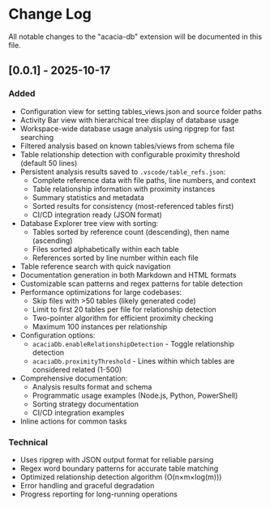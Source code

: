 # Change Log

All notable changes to the "acacia-db" extension will be documented in this file.

## [0.0.1] - 2025-10-17

### Added
- Configuration view for setting tables_views.json and source folder paths
- Activity Bar view with hierarchical tree display of database usage
- Workspace-wide database usage analysis using ripgrep for fast searching
- Filtered analysis based on known tables/views from schema file
- Table relationship detection with configurable proximity threshold (default 50 lines)
- Persistent analysis results saved to `.vscode/table_refs.json`:
  - Complete reference data with file paths, line numbers, and context
  - Table relationship information with proximity instances
  - Summary statistics and metadata
  - Sorted results for consistency (most-referenced tables first)
  - CI/CD integration ready (JSON format)
- Database Explorer tree view with sorting:
  - Tables sorted by reference count (descending), then name (ascending)
  - Files sorted alphabetically within each table
  - References sorted by line number within each file
- Table reference search with quick navigation
- Documentation generation in both Markdown and HTML formats
- Customizable scan patterns and regex patterns for table detection
- Performance optimizations for large codebases:
  - Skip files with >50 tables (likely generated code)
  - Limit to first 20 tables per file for relationship detection
  - Two-pointer algorithm for efficient proximity checking
  - Maximum 100 instances per relationship
- Configuration options:
  - `acaciaDb.enableRelationshipDetection` - Toggle relationship detection
  - `acaciaDb.proximityThreshold` - Lines within which tables are considered related (1-500)
- Comprehensive documentation:
  - Analysis results format and schema
  - Programmatic usage examples (Node.js, Python, PowerShell)
  - Sorting strategy documentation
  - CI/CD integration examples
- Inline actions for common tasks

### Technical
- Uses ripgrep with JSON output format for reliable parsing
- Regex word boundary patterns for accurate table matching
- Optimized relationship detection algorithm (O(n×m×log(m)))
- Error handling and graceful degradation
- Progress reporting for long-running operations
